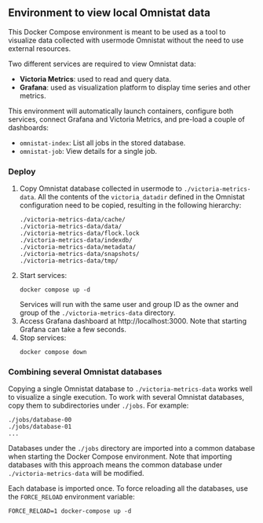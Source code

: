## Environment to view local Omnistat data

This Docker Compose environment is meant to be used as a tool to visualize
data collected with usermode Omnistat without the need to use external
resources.

Two different services are required to view Omnistat data:
 - **Victoria Metrics**: used to read and query data.
 - **Grafana**: used as visualization platform to display time series and
   other metrics.

This environment will automatically launch containers, configure both services,
connect Grafana and Victoria Metrics, and pre-load a couple of dashboards:
 - `omnistat-index`: List all jobs in the stored database.
 - `omnistat-job`: View details for a single job.

### Deploy

1. Copy Omnistat database collected in usermode to `./victoria-metrics-data`.
   All the contents of the `victoria_datadir` defined in the Omnistat
   configuration need to be copied, resulting in the following hierarchy:
   ```
   ./victoria-metrics-data/cache/
   ./victoria-metrics-data/data/
   ./victoria-metrics-data/flock.lock
   ./victoria-metrics-data/indexdb/
   ./victoria-metrics-data/metadata/
   ./victoria-metrics-data/snapshots/
   ./victoria-metrics-data/tmp/
   ```
2. Start services:
   ```
   docker compose up -d
   ```
   Services will run with the same user and group ID as the owner and group of
   the `./victoria-metrics-data` directory.
4. Access Grafana dashboard at http://localhost:3000. Note that starting
   Grafana can take a few seconds.
5. Stop services:
   ```
   docker compose down
   ```

### Combining several Omnistat databases

Copying a single Omnistat database to `./victoria-metrics-data` works well to
visualize a single execution. To work with several Omnistat databases, copy
them to subdirectories under `./jobs`. For example:
```
./jobs/database-00
./jobs/database-01
...
```

Databases under the `./jobs` directory are imported into a common
database when starting the Docker Compose environment. Note that importing
databases with this approach means the common database under
`./victoria-metrics-data` will be modified.

Each database is imported once. To force reloading all the databases, use the
`FORCE_RELOAD` environment variable:
```
FORCE_RELOAD=1 docker-compose up -d
```
